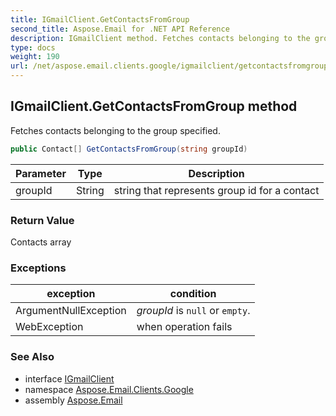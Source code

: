 ```yaml
---
title: IGmailClient.GetContactsFromGroup
second_title: Aspose.Email for .NET API Reference
description: IGmailClient method. Fetches contacts belonging to the group specified
type: docs
weight: 190
url: /net/aspose.email.clients.google/igmailclient/getcontactsfromgroup/
---
```

## IGmailClient.GetContactsFromGroup method

Fetches contacts belonging to the group specified.

```csharp
public Contact[] GetContactsFromGroup(string groupId)
```

| Parameter | Type | Description |
| --- | --- | --- |
| groupId | String | string that represents group id for a contact |

### Return Value

Contacts array

### Exceptions

| exception | condition |
| --- | --- |
| ArgumentNullException | *groupId* is `null` or `empty`. |
| WebException | when operation fails |

### See Also

* interface [IGmailClient](../)
* namespace [Aspose.Email.Clients.Google](../../igmailclient/)
* assembly [Aspose.Email](../../../)


